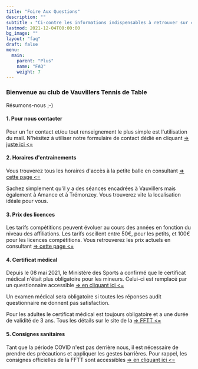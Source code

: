 ```yaml
---
title: "Foire Aux Questions"
description: ""
subtitle : "Ci-contre les informations indispensables à retrouver sur ce site."
lastmod: 2021-12-04T00:00:00
bg_image: ""
layout: "faq"
draft: false
menu:
  main:
    parent: "Plus"
    name: "FAQ"
    weight: 7
---
```


### Bienvenue au club de Vauvillers Tennis de Table

Résumons-nous ;-) 

#### 1. Pour nous contacter

Pour un 1er contact et/ou tout renseignement le plus simple est l'utilisation du mail.
N'hésitez à utiliser notre formulaire de contact dédié en cliquant [=> juste ici <=](../contact/)

#### 2. Horaires d'entrainements

Vous trouverez tous les horaires d'accès à la petite balle en consultant [=> cette page <=](../project/entrainement)

Sachez simplement qu'il y a des séances encadrées à Vauvillers mais également à Amance et à Trémonzey.
Vous trouverez vite la localisation idéale pour vous. 

#### 3. Prix des licences

Les tarifs compétitions peuvent évoluer au cours des années en fonction du niveau des affiliations.
Les tarifs oscillent entre 50€, pour les petits, et 100€ pour les licences compétitions.
Vous retrouverez les prix actuels en consultant [=> cette page <=](../) 

#### 4. Certificat médical

Depuis le 08 mai 2021, le Ministère des Sports a confirmé que le certificat médical n'était plus obligatoire pour les mineurs.
Celui-ci est remplacé par un questionnaire accessible [=> en cliquant ici <=](https://www.fftt.com/site/medias/shares_files/certificat-pour-pratique-tennis-de-table-2017-2018-1845.pdf)

Un examen médical sera obligatoire si toutes les réponses audit questionnaire ne donnent pas satisfaction.

Pour les adultes le certificat médical est toujours obligatoire et a une durée de validité de 3 ans.
Tous les détails sur le site de la [=> FFTT <=](https://tennis2table.com/actualite/le-certificat-medical-est-valable-3-ans.html)

#### 5. Consignes sanitaires

Tant que la période COVID n'est pas derrière nous, il est nécessaire de prendre des précautions et appliquer les gestes barrières.
Pour rappel, les consignes officielles de la FFTT sont accessibles [=> en cliquant ici <=](https://www.fftt.com/site/jouer/services-clubs/informations-coronavirus)

